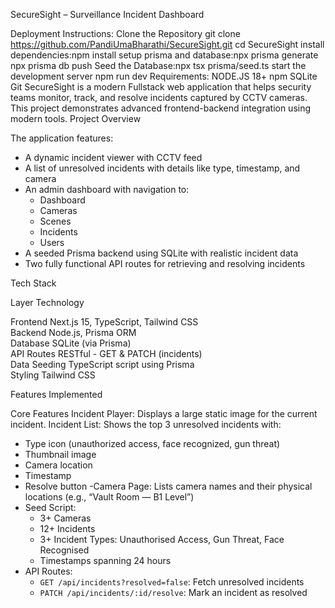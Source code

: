 SecureSight – Surveillance Incident Dashboard

Deployment Instructions:
Clone the Repository git clone https://github.com/PandiUmaBharathi/SecureSight.git
cd SecureSight
install dependencies:npm install
setup prisma and database:npx prisma generate
npx prisma db push
Seed the Database:npx tsx prisma/seed.ts
start the development server npm run dev
Requirements:
NODE.JS 18+
npm
SQLite
Git
SecureSight is a modern Fullstack web application that helps security teams monitor, track, and resolve incidents captured by CCTV cameras.  This project demonstrates advanced frontend-backend integration using modern tools.
 Project Overview

The application features:
- A dynamic incident viewer with CCTV feed 
- A list of unresolved incidents with details like type, timestamp, and camera
- An admin dashboard with navigation to:
  - Dashboard
  - Cameras
  - Scenes
  - Incidents
  - Users
- A seeded Prisma backend using SQLite with realistic incident data
- Two fully functional API routes for retrieving and resolving incidents

 Tech Stack

 Layer         Technology                              

Frontend       Next.js 15, TypeScript, Tailwind CSS     
Backend       Node.js, Prisma ORM                      
Database       SQLite (via Prisma)                      
API Routes     RESTful - GET & PATCH (incidents)        
Data Seeding   TypeScript script using Prisma           
Styling        Tailwind CSS                             

 Features Implemented

 Core Features
Incident Player: Displays a large static image for the current incident.
Incident List: Shows the top 3 unresolved incidents with:
  - Type icon (unauthorized access, face recognized, gun threat)
  - Thumbnail image
  - Camera location
  - Timestamp
  - Resolve button 
-Camera Page: Lists camera names and their physical locations (e.g., “Vault Room — B1 Level”)
- Seed Script:
  - 3+ Cameras
  - 12+ Incidents
  - 3+ Incident Types: Unauthorised Access, Gun Threat, Face Recognised
  - Timestamps spanning 24 hours
- API Routes:
  - `GET /api/incidents?resolved=false`: Fetch unresolved incidents
  - `PATCH /api/incidents/:id/resolve`: Mark an incident as resolved





